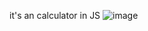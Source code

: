 it's an calculator in JS
![image](https://user-images.githubusercontent.com/69668430/111134649-a20c3200-859d-11eb-8f73-417ed71e1700.png)
